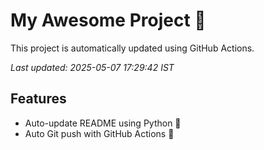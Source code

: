# My Awesome Project 🚀

This project is automatically updated using GitHub Actions.

_Last updated: 2025-05-07 17:29:42 IST_

## Features
- Auto-update README using Python 🐍
- Auto Git push with GitHub Actions 🤖
